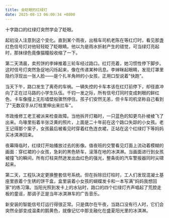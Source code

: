 ```yaml
---
title: 会眨眼的红绿灯
date: 2025-08-13 06:00:34 +0800
---
```


十字路口的红绿灯突然学会了眨眼。

起初没人注意到这个变化。直到某个雨夜，出租车司机老陈在等红灯时，看见那盏红色信号灯对他轻轻眨了眨眼睛。他以为是雨水折射产生的错觉，可当绿灯亮起时，那抹绿色竟像猫瞳般收缩了一下。

第二天清晨，卖煎饼的李婶推着三轮车经过路口。红灯亮着，她习惯性停下脚步。这时信号灯突然急促地闪烁起来，像在传递某种讯息。李婶眯起眼睛，发现灯罩里隐约浮现出一张人脸——是个扎羊角辫的小女孩，正用口型说着"快跑"。

当天下午，路口发生了离奇的车祸。一辆失控的卡车本该在红灯前停下，却径直冲向了正在过马路的小学生队伍。千钧一发之际，所有信号灯同时变成刺眼的鲜红色，卡车像撞上无形墙壁般骤然停住。孩子们安然无恙，但卡车司机坚称自己看到了"无数双手从灯柱里伸出来拦车"。

市政维修工老王被派来检查故障。当他拆开灯箱时，一只蓝色的知更鸟扑棱棱飞了出来。鸟喙里衔着半张泛黄的照片，上面是二十年前在这个路口失踪的小女孩。老王记得那个案子，女孩最后被看见时穿着红色连衣裙，正站在这个红绿灯下等妈妈买冰淇淋回来。

夜幕降临时，红绿灯开始播放过去的影像。值夜班的交警看见灯面上流动着模糊的画面：穿红裙的小女孩，急刹的黑色轿车，滚落在地的冰淇淋。当画面进行到女孩被撞飞的瞬间，所有灯柱突然迸发出血红色的强光，整条街的汽车警报器同时尖啸起来。

第二天，工程队决定更换整套信号系统。但在拆除旧灯柱时，工人们发现混凝土基座里嵌着个生锈的饼干盒，盒里装着小女孩的蝴蝶发卡和一本写满"妈妈我想回家"的练习簿。当阳光照到发卡上的水钻时，路口的四个红绿灯齐声唱起了荒腔走板的童谣，那调子正是当年冰淇淋车的广告音乐。

新安装的智能信号灯运行得很正常。只是偶尔在午夜，当路口没有行人时，它们会突然全部变成温柔的鹅黄色，就像记忆中那支融化在盛夏阳光里的冰淇淋。
